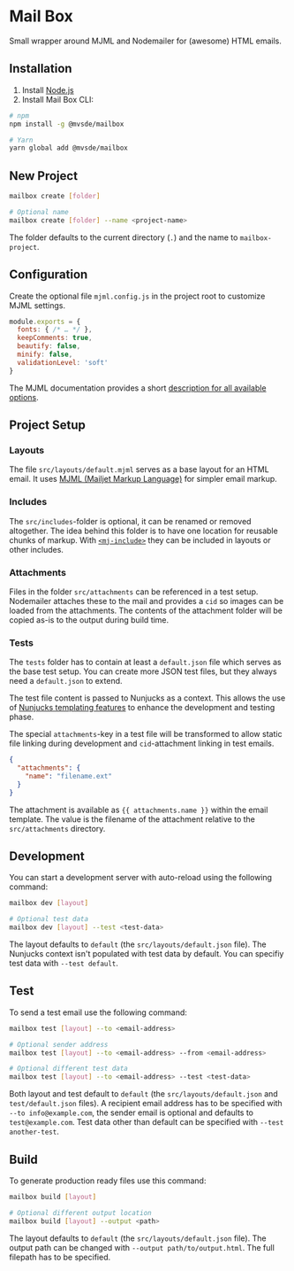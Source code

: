 # Mail Box

Small wrapper around MJML and Nodemailer for (awesome) HTML emails.


## Installation

1. Install [Node.js](https://nodejs.org)
2. Install Mail Box CLI:

```bash
# npm
npm install -g @mvsde/mailbox

# Yarn
yarn global add @mvsde/mailbox
```


## New Project

```bash
mailbox create [folder]

# Optional name
mailbox create [folder] --name <project-name>
```

The folder defaults to the current directory (`.`) and the name to `mailbox-project`.


## Configuration

Create the optional file `mjml.config.js` in the project root to customize MJML settings.

```js
module.exports = {
  fonts: { /* … */ },
  keepComments: true,
  beautify: false,
  minify: false,
  validationLevel: 'soft'
}
```

The MJML documentation provides a short [description for all available options](https://mjml.io/documentation/#inside-node-js).


## Project Setup

### Layouts

The file `src/layouts/default.mjml` serves as a base layout for an HTML email. It uses  [MJML (Mailjet Markup Language)](https://mjml.io/documentation/) for simpler email markup.

### Includes

The `src/includes`-folder is optional, it can be renamed or removed altogether. The idea behind this folder is to have one location for reusable chunks of markup. With [`<mj-include>`](https://mjml.io/documentation/#mj-include) they can be included in layouts or other includes.

### Attachments

Files in the folder `src/attachments` can be referenced in a test setup. Nodemailer attaches these to the mail and provides a `cid` so images can be loaded from the attachments. The contents of the attachment folder will be copied as-is to the output during build time.

### Tests

The `tests` folder has to contain at least a `default.json` file which serves as the base test setup. You can create more JSON test files, but they always need a `default.json` to extend.

The test file content is passed to Nunjucks as a context. This allows the use of [Nunjucks templating features](https://mozilla.github.io/nunjucks/templating.html) to enhance the development and testing phase.

The special `attachments`-key in a test file will be transformed to allow static file linking during development and `cid`-attachment linking in test emails.

```json
{
  "attachments": {
    "name": "filename.ext"
  }
}
```

The attachment is available as `{{ attachments.name }}` within the email template. The value is the filename of the attachment relative to the `src/attachments` directory.


## Development

You can start a development server with auto-reload using the following command:

```bash
mailbox dev [layout]

# Optional test data
mailbox dev [layout] --test <test-data>
```

The layout defaults to `default` (the `src/layouts/default.json` file). The Nunjucks context isn't populated with test data by default. You can specifiy test data with `--test default`.


## Test

To send a test email use the following command:

```bash
mailbox test [layout] --to <email-address>

# Optional sender address
mailbox test [layout] --to <email-address> --from <email-address>

# Optional different test data
mailbox test [layout] --to <email-address> --test <test-data>
```

Both layout and test default to `default` (the `src/layouts/default.json` and `test/default.json` files). A recipient email address has to be specified with `--to info@example.com`, the sender email is optional and defaults to `test@example.com`. Test data other than default can be specified with `--test another-test`.


## Build

To generate production ready files use this command:

```bash
mailbox build [layout]

# Optional different output location
mailbox build [layout] --output <path>
```

The layout defaults to `default` (the `src/layouts/default.json` file). The output path can be changed with `--output path/to/output.html`. The full filepath has to be specified.
